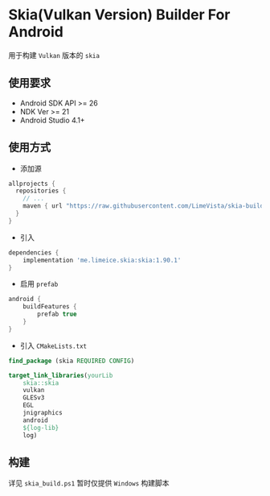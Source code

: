 # Skia(Vulkan Version) Builder For Android
用于构建 `Vulkan` 版本的 `skia`

## 使用要求
* Android SDK API >= 26
* NDK Ver >= 21
* Android Studio 4.1+

## 使用方式
* 添加源
```groovy
allprojects {
  repositories {
    // ...
    maven { url "https://raw.githubusercontent.com/LimeVista/skia-builder/master/prebuilt" }
  }
}
```
* 引入
```groovy
dependencies {
    implementation 'me.limeice.skia:skia:1.90.1'
}
```
* 启用 `prefab`
```groovy
android {
    buildFeatures {
        prefab true
    }
}
```
* 引入 `CMakeLists.txt`
```cmake
find_package (skia REQUIRED CONFIG)

target_link_libraries(yourLib 
    skia::skia
    vulkan
    GLESv3
    EGL
    jnigraphics
    android
    ${log-lib}
    log)
```

## 构建
详见 `skia_build.ps1` 暂时仅提供 `Windows` 构建脚本
